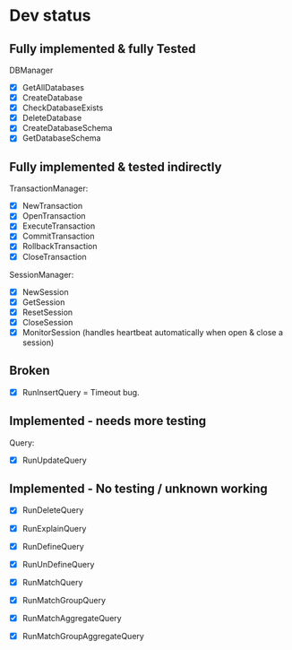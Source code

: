 # Dev status

##  Fully implemented & fully Tested

DBManager
- [x] GetAllDatabases
- [x] CreateDatabase
- [x] CheckDatabaseExists
- [x] DeleteDatabase
- [x] CreateDatabaseSchema
- [x] GetDatabaseSchema

## Fully implemented & tested indirectly

TransactionManager:
- [x] NewTransaction
- [x] OpenTransaction
- [x] ExecuteTransaction
- [x] CommitTransaction
- [x] RollbackTransaction
- [x] CloseTransaction

SessionManager:
- [x] NewSession
- [x] GetSession
- [x] ResetSession
- [x] CloseSession
- [x] MonitorSession (handles heartbeat automatically when open & close a session)

## Broken

- [x] RunInsertQuery = Timeout bug.

## Implemented - needs more testing 

Query:
- [x] RunUpdateQuery

## Implemented - No testing / unknown working 

- [x] RunDeleteQuery
- [x] RunExplainQuery
- [x] RunDefineQuery
- [x] RunUnDefineQuery
- [x] RunMatchQuery
- [x] RunMatchGroupQuery
- [x] RunMatchAggregateQuery
- [x] RunMatchGroupAggregateQuery

